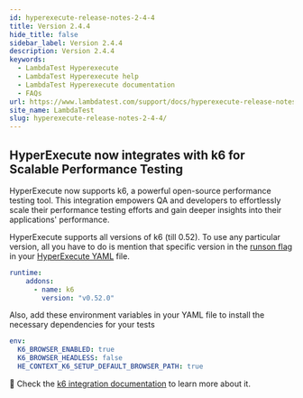 ```yaml
---
id: hyperexecute-release-notes-2-4-4
title: Version 2.4.4
hide_title: false
sidebar_label: Version 2.4.4
description: Version 2.4.4
keywords:
  - LambdaTest Hyperexecute
  - LambdaTest Hyperexecute help
  - LambdaTest Hyperexecute documentation
  - FAQs
url: https://www.lambdatest.com/support/docs/hyperexecute-release-notes-2-4-4/
site_name: LambdaTest
slug: hyperexecute-release-notes-2-4-4/
---
```


<script type="application/ld+json"
      dangerouslySetInnerHTML={{ __html: JSON.stringify({
       "@context": "https://schema.org",
        "@type": "BreadcrumbList",
        "itemListElement": [{
          "@type": "ListItem",
          "position": 1,
          "name": "Home",
          "item": "https://www.lambdatest.com"
        },{
          "@type": "ListItem",
          "position": 2,
          "name": "Support",
          "item": "https://www.lambdatest.com/support/docs/"
        },{
          "@type": "ListItem",
          "position": 3,
          "name": "Version",
          "item": "https://www.lambdatest.com/support/docs/hyperexecute-release-notes-2-4-4/"
        }]
      })
    }}
></script>

## HyperExecute now integrates with k6 for Scalable Performance Testing

HyperExecute now supports k6, a powerful open-source performance testing tool. This integration empowers QA and developers to effortlessly scale their performance testing efforts and gain deeper insights into their applications' performance.

HyperExecute supports all versions of k6 (till 0.52). To use any particular version, all you have to do is mention that specific version in the [runson flag](https://www.lambdatest.com/support/docs/deep-dive-into-hyperexecute-yaml/#runson) in your [HyperExecute YAML](https://www.lambdatest.com/support/docs/deep-dive-into-hyperexecute-yaml/) file.

```yaml
runtime:
    addons:
      - name: k6
        version: "v0.52.0"
```

Also, add these environment variables in your YAML file to install the necessary dependencies for your tests

```yaml
env: 
  K6_BROWSER_ENABLED: true  
  K6_BROWSER_HEADLESS: false 
  HE_CONTEXT_K6_SETUP_DEFAULT_BROWSER_PATH: true
```

📕 Check the [k6 integration documentation](https://www.lambdatest.com/support/docs/hyperexecute-k6-testing/) to learn more about it.